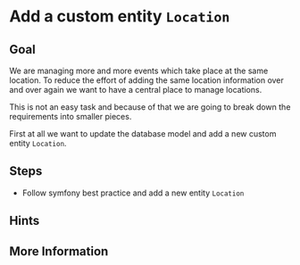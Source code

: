Add a custom entity `Location`
==============================

Goal
----

We are managing more and more events which take place at the same location. 
To reduce the effort of adding the same location information over and over again 
we want to have a central place to manage locations.

This is not an easy task and because of that we are going to break down 
the requirements into smaller pieces.

First at all we want to update the database model and add a new custom entity `Location`. 

Steps
-----

* Follow symfony best practice and add a new entity `Location`

Hints
-----


More Information
----------------

